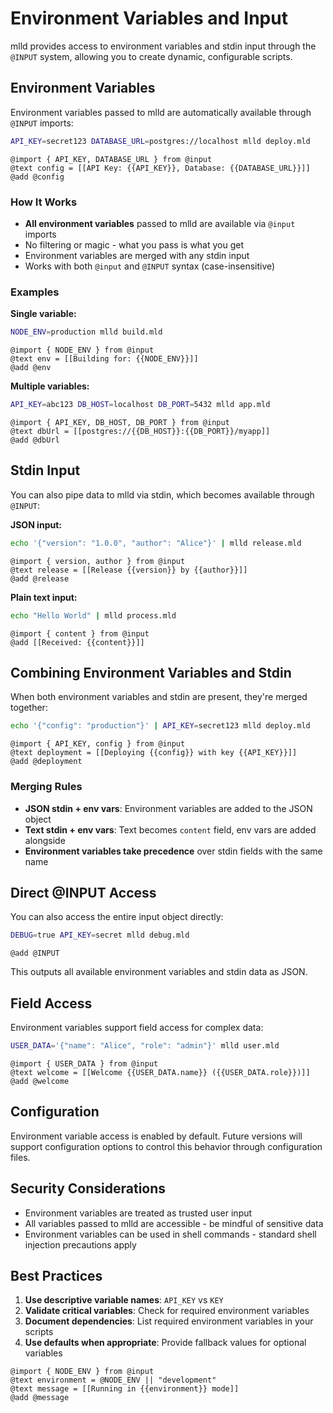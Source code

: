 # Environment Variables and Input

mlld provides access to environment variables and stdin input through the `@INPUT` system, allowing you to create dynamic, configurable scripts.

## Environment Variables

Environment variables passed to mlld are automatically available through `@INPUT` imports:

```bash
API_KEY=secret123 DATABASE_URL=postgres://localhost mlld deploy.mld
```

```mlld
@import { API_KEY, DATABASE_URL } from @input
@text config = [[API Key: {{API_KEY}}, Database: {{DATABASE_URL}}]]
@add @config
```

### How It Works

- **All environment variables** passed to mlld are available via `@input` imports
- No filtering or magic - what you pass is what you get
- Environment variables are merged with any stdin input
- Works with both `@input` and `@INPUT` syntax (case-insensitive)

### Examples

**Single variable:**
```bash
NODE_ENV=production mlld build.mld
```

```mlld
@import { NODE_ENV } from @input
@text env = [[Building for: {{NODE_ENV}}]]
@add @env
```

**Multiple variables:**
```bash
API_KEY=abc123 DB_HOST=localhost DB_PORT=5432 mlld app.mld
```

```mlld
@import { API_KEY, DB_HOST, DB_PORT } from @input
@text dbUrl = [[postgres://{{DB_HOST}}:{{DB_PORT}}/myapp]]
@add @dbUrl
```

## Stdin Input

You can also pipe data to mlld via stdin, which becomes available through `@INPUT`:

**JSON input:**
```bash
echo '{"version": "1.0.0", "author": "Alice"}' | mlld release.mld
```

```mlld
@import { version, author } from @input
@text release = [[Release {{version}} by {{author}}]]
@add @release
```

**Plain text input:**
```bash
echo "Hello World" | mlld process.mld
```

```mlld
@import { content } from @input
@add [[Received: {{content}}]]
```

## Combining Environment Variables and Stdin

When both environment variables and stdin are present, they're merged together:

```bash
echo '{"config": "production"}' | API_KEY=secret123 mlld deploy.mld
```

```mlld
@import { API_KEY, config } from @input
@text deployment = [[Deploying {{config}} with key {{API_KEY}}]]
@add @deployment
```

### Merging Rules

- **JSON stdin + env vars**: Environment variables are added to the JSON object
- **Text stdin + env vars**: Text becomes `content` field, env vars are added alongside
- **Environment variables take precedence** over stdin fields with the same name

## Direct @INPUT Access

You can also access the entire input object directly:

```bash
DEBUG=true API_KEY=secret mlld debug.mld
```

```mlld
@add @INPUT
```

This outputs all available environment variables and stdin data as JSON.

## Field Access

Environment variables support field access for complex data:

```bash
USER_DATA='{"name": "Alice", "role": "admin"}' mlld user.mld
```

```mlld
@import { USER_DATA } from @input
@text welcome = [[Welcome {{USER_DATA.name}} ({{USER_DATA.role}})]]
@add @welcome
```

## Configuration

Environment variable access is enabled by default. Future versions will support configuration options to control this behavior through configuration files.

## Security Considerations

- Environment variables are treated as trusted user input
- All variables passed to mlld are accessible - be mindful of sensitive data
- Environment variables can be used in shell commands - standard shell injection precautions apply

## Best Practices

1. **Use descriptive variable names**: `API_KEY` vs `KEY`
2. **Validate critical variables**: Check for required environment variables
3. **Document dependencies**: List required environment variables in your scripts
4. **Use defaults when appropriate**: Provide fallback values for optional variables

```mlld
@import { NODE_ENV } from @input
@text environment = @NODE_ENV || "development"
@text message = [[Running in {{environment}} mode]]
@add @message
```